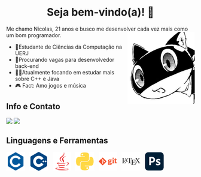 <h1 align="center">Seja bem-vindo(a)! 👾</h1>

Me chamo Nicolas, 21 anos e busco me desenvolver cada vez mais como um bom programador.
<img src="MorganaI.png" width="180" heigth="180" align="right"/>
- 📖Estudante de Ciências da Computação na UERJ
- 💼Procurando vagas para desenvolvedor back-end
- 👨‍💻Atualmente focando em estudar mais sobre C++ e Java
- 🎮 Fact: Amo jogos e música

## Info e Contato

<a href = "mailto:nicolasperib@gmail.com"> <img src="https://img.shields.io/badge/Gmail-D14836?style=for-the-badge&logo=gmail&logoColor=white"></a>
<a href = "https://www.linkedin.com/in/nicolas-pereira-ribeiro-3577102a9/"> <img src="https://img.shields.io/badge/linkedin-%230077B5.svg?style=for-the-badge&logo=linkedin&logoColor=white"></a>

## Linguagens e Ferramentas

<img src='https://github.com/devicons/devicon/blob/master/icons/c/c-plain.svg' width="50" height="50"/> &nbsp;
<img src='https://github.com/devicons/devicon/blob/master/icons/cplusplus/cplusplus-plain.svg' width="50" height="50"/> &nbsp;
<img src='https://github.com/devicons/devicon/blob/master/icons/java/java-plain.svg' width="50" height="50"/> &nbsp;
<img src="https://github.com/devicons/devicon/blob/master/icons/python/python-plain.svg" width="50" height="50"/> &nbsp;
<img src='https://github.com/devicons/devicon/blob/master/icons/git/git-plain-wordmark.svg' width="50" height="50"/> &nbsp;
<img src='https://github.com/devicons/devicon/blob/master/icons/latex/latex-original.svg' width="50" height="50"/> &nbsp;
<img src='https://github.com/devicons/devicon/blob/master/icons/photoshop/photoshop-plain.svg' width="50" height="50"/> &nbsp;

